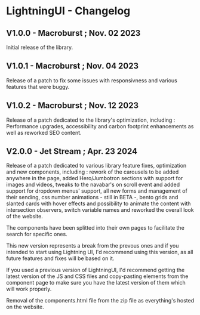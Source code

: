 # LightningUI - Changelog

## V1.0.0 - Macroburst ; Nov. 02 2023

Initial release of the library.

## V1.0.1 - Macroburst ; Nov. 04 2023

Release of a patch to fix some issues with responsivness and various features that were buggy.

## V1.0.2 - Macroburst ; Nov. 12 2023

Release of a patch dedicated to the library's optimization, including : Performance upgrades, accessibility and carbon footprint enhancements as well as reworked SEO content.

## V2.0.0 - Jet Stream ; Apr. 23 2024

Release of a patch dedicated to various library feature fixes, optimization and new components, including : rework of the carousels to be added anywhere in the page, added Hero/Jumbotron sections with support for images and videos, tweaks to the navabar's on scroll event and added support for dropdown menus' support, all new forms and management of their sending, css number animations - still in BETA -, bento grids and slanted cards with hover effects and possibility to animate the content with intersection observers, switch variable names and reworked the overall look of the website.

The components have been splitted into their own pages to facilitate the search for specific ones.

This new version represents a break from the prevous ones and if you intended to start using Lightning UI, I'd recommend using this version, as all future features and fixes will be based on it.

If you used a previous version of LightningUI, I'd recommend getting the latest version of the JS and CSS files and copy-pasting elements from the component page to make sure you have the latest version of them which will work properly.

Removal of the components.html file from the zip file as everything's hosted on the website.
